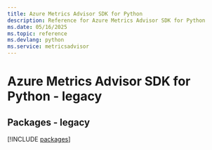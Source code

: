 ```yaml
---
title: Azure Metrics Advisor SDK for Python
description: Reference for Azure Metrics Advisor SDK for Python
ms.date: 05/16/2025
ms.topic: reference
ms.devlang: python
ms.service: metricsadvisor
---
```

# Azure Metrics Advisor SDK for Python - legacy
## Packages - legacy
[!INCLUDE [packages](metrics-advisor-index.md)]